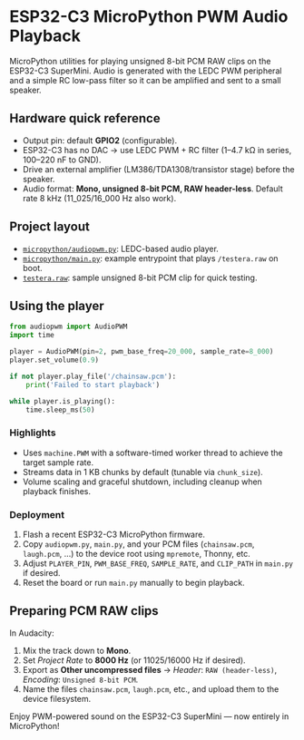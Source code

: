 # ESP32-C3 MicroPython PWM Audio Playback

MicroPython utilities for playing unsigned 8-bit PCM RAW clips on the ESP32-C3 SuperMini. Audio is generated with the LEDC PWM
peripheral and a simple RC low-pass filter so it can be amplified and sent to a small speaker.

## Hardware quick reference

- Output pin: default **GPIO2** (configurable).
- ESP32-C3 has no DAC → use LEDC PWM + RC filter (1–4.7 kΩ in series, 100–220 nF to GND).
- Drive an external amplifier (LM386/TDA1308/transistor stage) before the speaker.
- Audio format: **Mono, unsigned 8-bit PCM, RAW header-less**. Default rate 8 kHz (11_025/16_000 Hz also work).

## Project layout

- [`micropython/audiopwm.py`](micropython/audiopwm.py): LEDC-based audio player.
- [`micropython/main.py`](micropython/main.py): example entrypoint that plays `/testera.raw` on boot.
- [`testera.raw`](testera.raw): sample unsigned 8-bit PCM clip for quick testing.

## Using the player

```python
from audiopwm import AudioPWM
import time

player = AudioPWM(pin=2, pwm_base_freq=20_000, sample_rate=8_000)
player.set_volume(0.9)

if not player.play_file('/chainsaw.pcm'):
    print('Failed to start playback')

while player.is_playing():
    time.sleep_ms(50)
```

### Highlights

- Uses `machine.PWM` with a software-timed worker thread to achieve the target sample rate.
- Streams data in 1 KB chunks by default (tunable via `chunk_size`).
- Volume scaling and graceful shutdown, including cleanup when playback finishes.

### Deployment

1. Flash a recent ESP32-C3 MicroPython firmware.
2. Copy `audiopwm.py`, `main.py`, and your PCM files (`chainsaw.pcm`, `laugh.pcm`, …) to the device root using `mpremote`, Thonny, etc.
3. Adjust `PLAYER_PIN`, `PWM_BASE_FREQ`, `SAMPLE_RATE`, and `CLIP_PATH` in `main.py` if desired.
4. Reset the board or run `main.py` manually to begin playback.

## Preparing PCM RAW clips

In Audacity:

1. Mix the track down to **Mono**.
2. Set *Project Rate* to **8000 Hz** (or 11025/16000 Hz if desired).
3. Export as **Other uncompressed files** → *Header*: `RAW (header-less)`, *Encoding*: `Unsigned 8-bit PCM`.
4. Name the files `chainsaw.pcm`, `laugh.pcm`, etc., and upload them to the device filesystem.

Enjoy PWM-powered sound on the ESP32-C3 SuperMini — now entirely in MicroPython!
